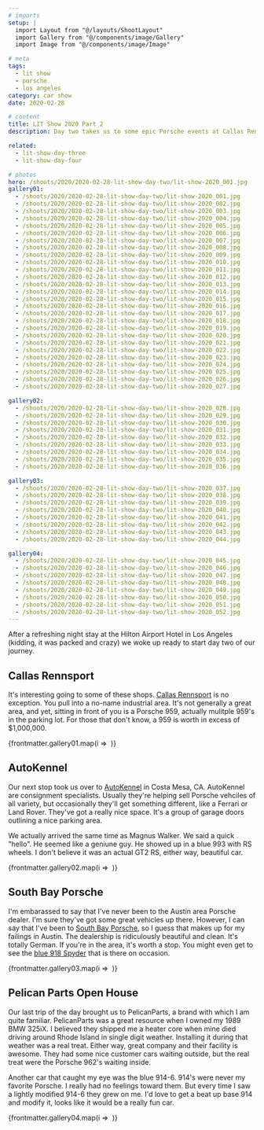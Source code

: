 ```yaml
---
# imports
setup: |
  import Layout from "@/layouts/ShootLayout"
  import Gallery from "@/components/image/Gallery"
  import Image from "@/components/image/Image"

# meta
tags:
  - lit show
  - porsche
  - los angeles
category: car show
date: 2020-02-28

# content
title: LIT Show 2020 Part 2
description: Day two takes us to some epic Porsche events at Callas Rennsport, Auto Kennel and Pelican Parts.

related:
  - lit-show-day-three
  - lit-show-day-four

# photos
hero: /shoots/2020/2020-02-28-lit-show-day-two/lit-show-2020_001.jpg
gallery01:
  - /shoots/2020/2020-02-28-lit-show-day-two/lit-show-2020_001.jpg
  - /shoots/2020/2020-02-28-lit-show-day-two/lit-show-2020_002.jpg
  - /shoots/2020/2020-02-28-lit-show-day-two/lit-show-2020_003.jpg
  - /shoots/2020/2020-02-28-lit-show-day-two/lit-show-2020_004.jpg
  - /shoots/2020/2020-02-28-lit-show-day-two/lit-show-2020_005.jpg
  - /shoots/2020/2020-02-28-lit-show-day-two/lit-show-2020_006.jpg
  - /shoots/2020/2020-02-28-lit-show-day-two/lit-show-2020_007.jpg
  - /shoots/2020/2020-02-28-lit-show-day-two/lit-show-2020_008.jpg
  - /shoots/2020/2020-02-28-lit-show-day-two/lit-show-2020_009.jpg
  - /shoots/2020/2020-02-28-lit-show-day-two/lit-show-2020_010.jpg
  - /shoots/2020/2020-02-28-lit-show-day-two/lit-show-2020_011.jpg
  - /shoots/2020/2020-02-28-lit-show-day-two/lit-show-2020_012.jpg
  - /shoots/2020/2020-02-28-lit-show-day-two/lit-show-2020_013.jpg
  - /shoots/2020/2020-02-28-lit-show-day-two/lit-show-2020_014.jpg
  - /shoots/2020/2020-02-28-lit-show-day-two/lit-show-2020_015.jpg
  - /shoots/2020/2020-02-28-lit-show-day-two/lit-show-2020_016.jpg
  - /shoots/2020/2020-02-28-lit-show-day-two/lit-show-2020_017.jpg
  - /shoots/2020/2020-02-28-lit-show-day-two/lit-show-2020_018.jpg
  - /shoots/2020/2020-02-28-lit-show-day-two/lit-show-2020_019.jpg
  - /shoots/2020/2020-02-28-lit-show-day-two/lit-show-2020_020.jpg
  - /shoots/2020/2020-02-28-lit-show-day-two/lit-show-2020_021.jpg
  - /shoots/2020/2020-02-28-lit-show-day-two/lit-show-2020_022.jpg
  - /shoots/2020/2020-02-28-lit-show-day-two/lit-show-2020_023.jpg
  - /shoots/2020/2020-02-28-lit-show-day-two/lit-show-2020_024.jpg
  - /shoots/2020/2020-02-28-lit-show-day-two/lit-show-2020_025.jpg
  - /shoots/2020/2020-02-28-lit-show-day-two/lit-show-2020_026.jpg
  - /shoots/2020/2020-02-28-lit-show-day-two/lit-show-2020_027.jpg

gallery02:
  - /shoots/2020/2020-02-28-lit-show-day-two/lit-show-2020_028.jpg
  - /shoots/2020/2020-02-28-lit-show-day-two/lit-show-2020_029.jpg
  - /shoots/2020/2020-02-28-lit-show-day-two/lit-show-2020_030.jpg
  - /shoots/2020/2020-02-28-lit-show-day-two/lit-show-2020_031.jpg
  - /shoots/2020/2020-02-28-lit-show-day-two/lit-show-2020_032.jpg
  - /shoots/2020/2020-02-28-lit-show-day-two/lit-show-2020_033.jpg
  - /shoots/2020/2020-02-28-lit-show-day-two/lit-show-2020_034.jpg
  - /shoots/2020/2020-02-28-lit-show-day-two/lit-show-2020_035.jpg
  - /shoots/2020/2020-02-28-lit-show-day-two/lit-show-2020_036.jpg

gallery03:
  - /shoots/2020/2020-02-28-lit-show-day-two/lit-show-2020_037.jpg
  - /shoots/2020/2020-02-28-lit-show-day-two/lit-show-2020_038.jpg
  - /shoots/2020/2020-02-28-lit-show-day-two/lit-show-2020_039.jpg
  - /shoots/2020/2020-02-28-lit-show-day-two/lit-show-2020_040.jpg
  - /shoots/2020/2020-02-28-lit-show-day-two/lit-show-2020_041.jpg
  - /shoots/2020/2020-02-28-lit-show-day-two/lit-show-2020_042.jpg
  - /shoots/2020/2020-02-28-lit-show-day-two/lit-show-2020_043.jpg
  - /shoots/2020/2020-02-28-lit-show-day-two/lit-show-2020_044.jpg

gallery04:
  - /shoots/2020/2020-02-28-lit-show-day-two/lit-show-2020_045.jpg
  - /shoots/2020/2020-02-28-lit-show-day-two/lit-show-2020_046.jpg
  - /shoots/2020/2020-02-28-lit-show-day-two/lit-show-2020_047.jpg
  - /shoots/2020/2020-02-28-lit-show-day-two/lit-show-2020_048.jpg
  - /shoots/2020/2020-02-28-lit-show-day-two/lit-show-2020_049.jpg
  - /shoots/2020/2020-02-28-lit-show-day-two/lit-show-2020_050.jpg
  - /shoots/2020/2020-02-28-lit-show-day-two/lit-show-2020_051.jpg
  - /shoots/2020/2020-02-28-lit-show-day-two/lit-show-2020_052.jpg
---
```


After a refreshing night stay at the Hilton Airport Hotel in Los Angeles (kidding, it was packed and crazy) we woke up ready to start day two of our journey.

## Callas Rennsport

It's interesting going to some of these shops. [Callas Rennsport](https://www.callasrennsport.com/) is no exception. You pull into a no-name industrial area. It's not generally a great area, and yet, sitting in front of you is a Porsche 959, actually mulitple 959's in the parking lot. For those that don't know, a 959 is worth in excess of $1,000,000.

<div class="gallery">
    {frontmatter.gallery01.map(i =>
        <Gallery file={i}>
            <Image
                file={i}
                sizes="(min-width: 1024px) 800px, 100vw"
            />
        </Gallery>
    )}
</div>

## AutoKennel

Our next stop took us over to [AutoKennel](https://autokennel.com/) in Costa Mesa, CA. AutoKennel are consignment specialists. Usually they're helping sell Porsche vehciles of all variety, but occasionally they'll get something different, like a Ferrari or Land Rover. They've got a really nice space. It's a group of garage doors outlining a nice parking area.

We actually arrived the same time as Magnus Walker. We said a quick "hello". He seemed like a geniune guy. He showed up in a blue 993 with RS wheels. I don't believe it was an actual GT2 RS, either way, beautiful car.

<div class="gallery">
    {frontmatter.gallery02.map(i =>
        <Gallery file={i}>
            <Image
                file={i}
                sizes="(min-width: 1024px) 800px, 100vw"
            />
        </Gallery>
    )}
</div>

## South Bay Porsche

I'm embarassed to say that I've never been to the Austin area Porsche dealer. I'm sure they've got some great vehicles up there. However, I can say that I've been to [South Bay Porsche](https://www.porschesouthbay.com/), so I guess that makes up for my failings in Austin. The dealership is ridiculously beautiful and clean. It's totally German. If you're in the area, it's worth a stop. You might even get to see the [blue 918 Spyder](https://www.google.com/maps/place/Porsche+South+Bay/@33.899252,-118.3719878,3a,91.2y,90t/data=!3m8!1e2!3m6!1sAF1QipOf61b3wqAYxE4FzwpaDnv6tW4xnDLVMYIR2A3M!2e10!3e12!6shttps:%2F%2Flh5.googleusercontent.com%2Fp%2FAF1QipOf61b3wqAYxE4FzwpaDnv6tW4xnDLVMYIR2A3M%3Dw203-h135-k-no!7i1200!8i800!4m5!3m4!1s0x80dd4a56efd17825:0xa4516fa00e7a781a!8m2!3d33.898877!4d-118.371598) that is there on occasion.

<div class="gallery">
    {frontmatter.gallery03.map(i =>
        <Gallery file={i}>
            <Image
                file={i}
                sizes="(min-width: 1024px) 800px, 100vw"
            />
        </Gallery>
    )}
</div>

## Pelican Parts Open House

Our last trip of the day brought us to PelicanParts, a brand with which I am quite familiar. PelicanParts was a great resource when I owned my 1989 BMW 325iX. I believed they shipped me a heater core when mine died driving around Rhode Island in single digit weather. Installing it during that weather was a real treat. Either way, great company and their facility is awesome. They had some nice customer cars waiting outside, but the real treat were the Porsche 962's waiting inside.

Another car that caught my eye was the blue 914-6. 914's were never my favorite Porsche. I really had no feelings toward them. But every time I saw a lightly modified 914-6 they grew on me. I'd love to get a beat up base 914 and modify it, looks like it would be a really fun car.

<div class="gallery">
    {frontmatter.gallery04.map(i =>
        <Gallery file={i}>
            <Image
                file={i}
                sizes="(min-width: 1024px) 800px, 100vw"
            />
        </Gallery>
    )}
</div>
